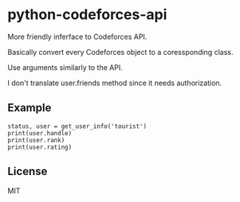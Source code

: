 # python-codeforces-api

More friendly inferface to Codeforces API.

Basically convert every Codeforces object to a coressponding class.

Use arguments similarly to the API.

I don't translate user.friends method since it needs authorization.

## Example
```
status, user = get_user_info('tourist')
print(user.handle)
print(user.rank)
print(user.rating)
```

## License
MIT
